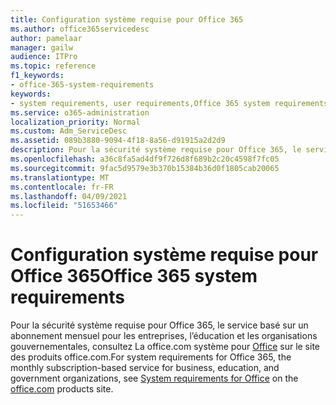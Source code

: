 ```yaml
---
title: Configuration système requise pour Office 365
ms.author: office365servicedesc
author: pamelaar
manager: gailw
audience: ITPro
ms.topic: reference
f1_keywords:
- office-365-system-requirements
keywords:
- system requirements, user requirements,Office 365 system requirements
ms.service: o365-administration
localization_priority: Normal
ms.custom: Adm_ServiceDesc
ms.assetid: 089b3880-9094-4f18-8a56-d91915a2d2d9
description: Pour la sécurité système requise pour Office 365, le service basé sur un abonnement mensuel pour les entreprises, l’éducation et les organisations gouvernementales, consultez La office.com système pour Office sur le site des produits office.com.
ms.openlocfilehash: a36c8fa5ad4df9f726d8f689b2c20c4598f7fc05
ms.sourcegitcommit: 9fac5d9579e3b370b15384b36d0f1805cab20065
ms.translationtype: MT
ms.contentlocale: fr-FR
ms.lasthandoff: 04/09/2021
ms.locfileid: "51653466"
---
```

# <a name="office-365-system-requirements"></a><span data-ttu-id="3e42a-104">Configuration système requise pour Office 365</span><span class="sxs-lookup"><span data-stu-id="3e42a-104">Office 365 system requirements</span></span>

<span data-ttu-id="3e42a-105">Pour la sécurité système requise pour Office 365, le service basé sur un abonnement [](https://go.microsoft.com/fwlink/?LinkID=509817&amp;clcid=0x409) mensuel pour les entreprises, l’éducation et les organisations gouvernementales, consultez La office.com système pour [Office](https://go.microsoft.com/fwlink/?LinkID=626095&amp;clcid=0x409) sur le site des produits office.com.</span><span class="sxs-lookup"><span data-stu-id="3e42a-105">For system requirements for Office 365, the monthly subscription-based service for business, education, and government organizations, see [System requirements for Office](https://go.microsoft.com/fwlink/?LinkID=626095&amp;clcid=0x409) on the [office.com](https://go.microsoft.com/fwlink/?LinkID=509817&amp;clcid=0x409) products site.</span></span> 
  

